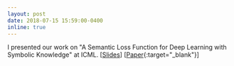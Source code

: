 ```yaml
---
layout: post
date: 2018-07-15 15:59:00-0400
inline: true
---
```


I presented our work on "A Semantic Loss Function for Deep Learning with Symbolic Knowledge" at ICML. \[[Slides](/assets/pdf/SemanticLossICML.pdf)\] \[[Paper](http://web.cs.ucla.edu/~guyvdb/papers/XuICML18.pdf){:target="\_blank"}\]
